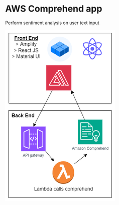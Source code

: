 # AWS Comprehend app

Perform sentiment analysis on user text input

![Architecture](AmazonComprehend.drawio.png)